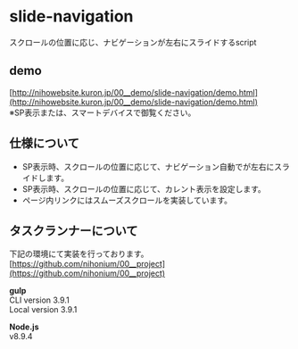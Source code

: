 # slide-navigation
スクロールの位置に応じ、ナビゲーションが左右にスライドするscript

## demo
[http://nihowebsite.kuron.jp/00__demo/slide-navigation/demo.html](http://nihowebsite.kuron.jp/00__demo/slide-navigation/demo.html)  
※SP表示または、スマートデバイスで御覧ください。

## 仕様について
- SP表示時、スクロールの位置に応じて、ナビゲーション自動でが左右にスライドします。
- SP表示時、スクロールの位置に応じて、カレント表示を設定します。
- ページ内リンクにはスムーズスクロールを実装しています。

## タスクランナーについて
下記の環境にて実装を行っております。  
[https://github.com/nihonium/00__project](https://github.com/nihonium/00__project)

**gulp**  
CLI version 3.9.1  
Local version 3.9.1  

**Node.js**  
v8.9.4  